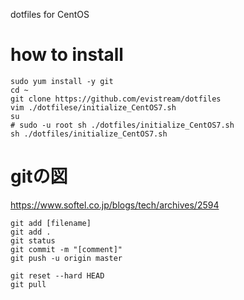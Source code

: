 dotfiles for CentOS

# how to install
```
sudo yum install -y git
cd ~
git clone https://github.com/evistream/dotfiles
vim ./dotfilese/initialize_CentOS7.sh
su
# sudo -u root sh ./dotfiles/initialize_CentOS7.sh
sh ./dotfiles/initialize_CentOS7.sh
```

# gitの図
https://www.softel.co.jp/blogs/tech/archives/2594

```
git add [filename]
git add .
git status
git commit -m "[comment]"
git push -u origin master

git reset --hard HEAD
git pull
```

